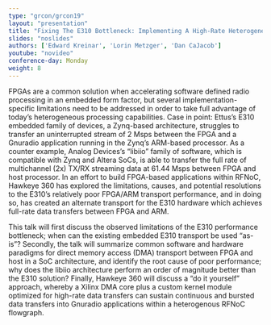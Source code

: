 ```yaml
---
type: "grcon/grcon19"
layout: "presentation"
title: "Fixing The E310 Bottleneck: Implementing A High-Rate Heterogeneous Fpga Dma Transport"
slides: "noslides"
authors: ['Edward Kreinar', 'Lorin Metzger', 'Dan CaJacob']
youtube: "novideo"
conference-day: Monday
weight: 8
---
```

FPGAs are a common solution when accelerating software defined radio processing in an embedded form factor, but several implementation-specific limitations need to be addressed in order to take full advantage of today’s heterogeneous processing capabilities. Case in point: Ettus’s E310 embedded family of devices, a Zynq-based architecture, struggles to transfer an uninterrupted stream of 2 Msps between the FPGA and a Gnuradio application running in the Zynq’s ARM-based processor. As a counter example, Analog Devices’s “libiio” family of software, which is compatible with Zynq and Altera SoCs, is able to transfer the full rate of multichannel (2x) TX/RX streaming data at 61.44 Msps between FPGA and host processor. In an effort to build FPGA-based applications within RFNoC, Hawkeye 360 has explored the limitations, causes, and potential resolutions to the E310’s relatively poor FPGA/ARM transport performance, and in doing so, has created an alternate transport for the E310 hardware which achieves full-rate data transfers between FPGA and ARM.

This talk will first discuss the observed limitations of the E310 performance bottleneck; when can the existing embedded E310 transport be used “as-is”? Secondly, the talk will summarize common software and hardware paradigms for direct memory access (DMA) transport between FPGA and host in a SoC architecture, and identify the root cause of poor performance; why does the libiio architecture perform an order of magnitude better than the E310 solution? Finally, Hawkeye 360 will discuss a “do it yourself” approach, whereby a Xilinx DMA core plus a custom kernel module optimized for high-rate data transfers can sustain continuous and bursted data transfers into Gnuradio applications within a heterogenous RFNoC flowgraph.